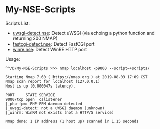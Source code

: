 # My-NSE-Scripts

Scripts List:

+ [uwsgi-detect.nse](scripts/uwsgi-detect.nse): Detect uWSGI (via echoing a python function and returning 200 NMAP)
+ [fastcgi-detect.nse](scripts/fastcgi-detect.nse): Detect FastCGI port
+ [winre.nse](scripts/winrm.nse): Detect WinRE HTTP port

Usage:

    ^^/D/My-NSE-Scripts >>> nmap localhost -p9000 --script=+scripts/

    Starting Nmap 7.60 ( https://nmap.org ) at 2019-08-03 17:09 CST
    Nmap scan report for localhost (127.0.0.1)
    Host is up (0.000047s latency).

    PORT     STATE SERVICE
    9000/tcp open  cslistener
    |_php-fpm: PHP-FPM daemon detected
    |_uwsgi-detect: not a uWSGI daemon (unknown)
    |_winrm: WinRM not exists (not a HTTP/S service)

    Nmap done: 1 IP address (1 host up) scanned in 1.15 seconds
